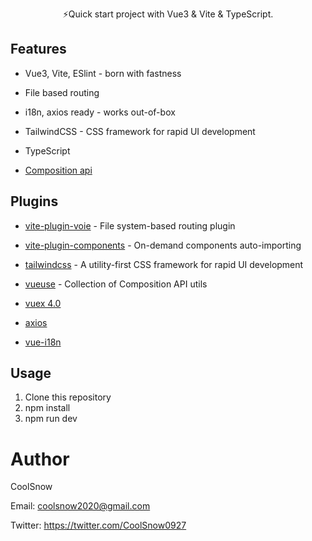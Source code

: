 <p align='center'>
⚡️Quick start project with Vue3 & Vite & TypeScript.<br/>
</p>

## Features

- Vue3, Vite, ESlint -  born with fastness

- File based routing

- i18n, axios ready - works out-of-box

- TailwindCSS - CSS framework for rapid UI development

- TypeScript

- [Composition api](https://composition-api.vuejs.org/)

## Plugins

- [vite-plugin-voie](https://github.com/vamplate/vite-plugin-voie) - File system-based routing plugin

- [vite-plugin-components](https://github.com/antfu/vite-plugin-components) - On-demand components auto-importing

- [tailwindcss](https://github.com/tailwindlabs/tailwindcss) - A utility-first CSS framework for rapid UI development

- [vueuse](https://github.com/antfu/vueuse) - Collection of Composition API utils

- [vuex 4.0](https://github.com/vuejs/vuex/tree/4.0)

- [axios](https://github.com/axios/axios)

- [vue-i18n](https://github.com/kazupon/vue-i18n)

## Usage

1. Clone this repository
2. npm install
3. npm run dev

# Author

CoolSnow

Email: coolsnow2020@gmail.com

Twitter: https://twitter.com/CoolSnow0927